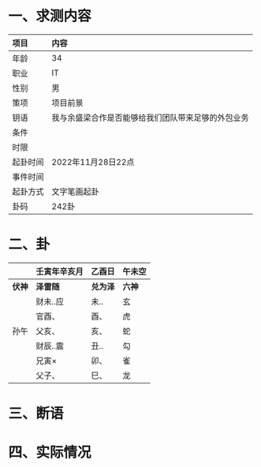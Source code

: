 # 一、求测内容
|项目|内容|
|:-|:-|
|年龄|34|
|职业|IT|
|性别|男|
|策项|项目前景|
|钥语|我与余盛梁合作是否能够给我们团队带来足够的外包业务|
|条件||
|时限||
|起卦时间|2022年11月28日22点|
|事件时间||
|起卦方式|文字笔画起卦|
|卦码|242卦|

# 二、卦
||壬寅年辛亥月|乙酉日|午未空|
|:-|:-|:-|:-|
|**伏神**|**泽雷随**|**兑为泽**|**六神**|
||财未..应|未..|玄|
||官酉、|酉、|虎|
|孙午|父亥、|亥、|蛇|
||财辰..震|丑..|勾|
||兄寅×|卯、|雀|
||父子、|巳、|龙|


# 三、断语

# 四、实际情况